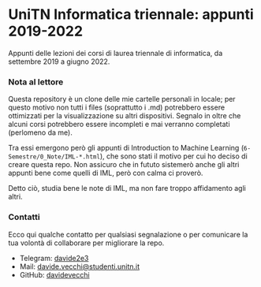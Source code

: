 # UniTN Informatica triennale: appunti 2019-2022

Appunti delle lezioni dei corsi di laurea triennale di informatica, da settembre 2019 a giugno 2022.

### Nota al lettore

Questa repository è un clone delle mie cartelle personali in locale; per questo motivo non tutti i files (soprattutto i .md) potrebbero essere ottimizzati per la visualizzazione su altri dispositivi. Segnalo in oltre che alcuni corsi potrebbero essere incompleti e mai verranno completati (perlomeno da me).

Tra essi emergono però gli appunti di Introduction to Machine Learning (`6-Semestre/0_Note/IML-*.html`), che sono stati il motivo per cui ho deciso di creare questa repo.
Non assicuro che in fututo sistemerò anche gli altri appunti bene come quelli di IML, però con calma ci proverò.

Detto ciò, studia bene le note di IML, ma non fare troppo affidamento agli altri.

### Contatti

Ecco qui qualche contatto per qualsiasi segnalazione o per comunicare la tua volontà di collaborare per migliorare la repo.

- Telegram: [davide2e3](https://t.me/davide2e3)
- Mail: [davide.vecchi@studenti.unitn.it](mailto:davide.vecchi@studenti.unitn.it)
- GitHub: [davidevecchi](https://github.com/davidevecchi)
